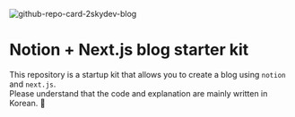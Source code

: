 ![github-repo-card-2skydev-blog](https://user-images.githubusercontent.com/43225384/192663396-f3d95224-a9c7-4f8b-81ba-e541b78000b7.png)

# Notion + Next.js blog starter kit

This repository is a startup kit that allows you to create a blog using `notion` and `next.js`.<br/>
Please understand that the code and explanation are mainly written in Korean. 🥲
